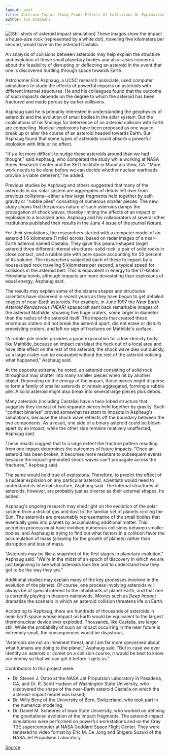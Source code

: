 ```yaml
---
layout: post
title: Asteroid-Impact Study Finds Effects Of Collisions Or Explosions On Small Asteroids May Be Hard To Predict
author: Tim Stephens
---
```


![\[Still shots of asteroid impact simulation\]][1] These images show the impact a house-size rock (represented by a white dot), traveling five kilometers per second, would have on the asteroid Castalia.

An analysis of collisions between asteroids may help explain the structure and evolution of these small planetary bodies and also raises concerns about the feasibility of disrupting or deflecting an asteroid in the event that one is discovered hurtling through space towards Earth.

Astronomer Erik Asphaug, a UCSC research associate, used computer simulations to study the effects of powerful impacts on asteroids with different internal structures. He and his colleagues found that the outcome of such impacts depends on the degree to which the asteroid has been fractured and made porous by earlier collisions.

Asphaug said he is primarily interested in understanding the geophysics of asteroids and the evolution of small bodies in the solar system. But the implications of his findings for deterrence of an asteroid collision with Earth are compelling. Nuclear explosions have been proposed as one way to break up or alter the course of an asteroid headed towards Earth. But Asphaug found that some types of asteroids could absorb a powerful explosion with little or no effect.

"It's a lot more difficult to nudge these asteroids around than we had thought," said Asphaug, who completed the study while working at NASA Ames Research Center and the SETI Institute in Mountain View, CA. "More work needs to be done before we can decide whether nuclear warheads provide a viable deterrent," he added.

Previous studies by Asphaug and others suggested that many of the asteroids in our solar system are aggregates of debris left over from previous collisions--either a few large fragments held together by self-gravity or "rubble piles" consisting of numerous smaller pieces. The new study shows that the porous nature of such asteroids damps the propagation of shock waves, thereby limiting the effects of an impact or explosion to a localized area. Asphaug and his collaborators at several other institutions published their results in the June 4 issue of the journal _Nature._

For their simulations, the researchers started with a computer model of an asteroid 1.6 kilometers (1 mile) across, based on radar images of a near-Earth asteroid named Castalia. They gave this peanut-shaped target asteroid three different internal structures: solid rock, a pair of solid rocks in close contact, and a rubble pile with pore space accounting for 50 percent of its volume. The researchers subjected each of these to impact by a house-sized rock traveling 5 kilometers per second, a typical speed for collisions in the asteroid belt. This is equivalent in energy to the 17-kiloton Hiroshima bomb, although impacts are more devastating than explosions of equal energy, Asphaug said.

The results may explain some of the bizarre shapes and structures scientists have observed in recent years as they have begun to get detailed images of near-Earth asteroids. For example, in June 1997 the _Near Earth Asteroid Rendezvous (NEAR)_ spacecraft sent back remarkable images of the asteroid Mathilde, showing five huge craters, some larger in diameter than the radius of the asteroid itself. The impacts that created these enormous craters did not break the asteroid apart, did not erase or disturb preexisting craters, and left no sign of fractures on Mathilde's surface.

"A rubble-pile model provides a good explanation for a low-density body like Mathilde, because an impact can blast the heck out of a local area and have little effect on the rest of the asteroid; the shock wave dies out quickly, so a large crater can be excavated without the rest of the asteroid noticing what happened," Asphaug said.

At the opposite extreme, he noted, an asteroid consisting of solid rock throughout may shatter into many smaller pieces when hit by another object. Depending on the energy of the impact, those pieces might disperse to form a family of smaller asteroids or remain aggregated, forming a rubble pile. A solid asteroid might also break into several large pieces plus debris.

Many asteroids (including Castalia) have a twin-lobed structure that suggests they consist of two separate pieces held together by gravity. Such "contact binaries" proved somewhat resistant to impacts in Asphaug's simulations, because the shock wave reflects off the boundary between the two components. As a result, one side of a binary asteroid could be blown apart by an impact, while the other side remains relatively unaffected, Asphaug said.

These results suggest that to a large extent the fracture pattern resulting from one impact determines the outcomes of future impacts. "Once an asteroid has been broken, it becomes more resistant to subsequent events because the impact-generated shock waves can't propagate across the fractures," Asphaug said.

The same would hold true of explosions. Therefore, to predict the effect of a nuclear explosion on any particular asteroid, scientists would need to understand its internal structure, Asphaug said. The internal structures of asteroids, however, are probably just as diverse as their external shapes, he added.

Asphaug's ongoing research may shed light on the evolution of the solar system from a disk of gas and dust to the familiar set of planets circling the Sun. The asteroids are presumably representative of the small bodies that eventually grew into planets by accumulating additional matter. This accretion process must have involved numerous collisions between smaller bodies, and Asphaug is trying to find out what factors in a collision favor the accumulation of mass (allowing for the growth of planets) rather than disruption and loss of mass.

"Asteroids may be like a snapshot of the first stages in planetary evolution," Asphaug said. "We're in the midst of an epoch of discovery in which we are just beginning to see what asteroids look like and to understand how they got to be the way they are."

Additional studies may explain many of the key processes involved in the evolution of the planets. Of course, one process involving asteroids will always be of special interest to the inhabitants of planet Earth, and that one is currently playing in theaters nationwide. Movies such as _Deep Impact_ dramatize the scenario in which an asteroid collision threatens life on Earth.

According to Asphaug, there are hundreds of thousands of asteroids in near-Earth space whose impact on Earth would be equivalent to the largest thermonuclear device ever exploded. Thousands, like Castalia, are larger still. While the probability of such an impact occurring in the near future is extremely small, the consequences would be disastrous.

"Asteroids are not an imminent threat, and I am far more concerned about what humans are doing to the planet," Asphaug said. "But in case we ever identify an asteroid or comet on a collision course, it would be best to know our enemy so that we can get it before it gets us."

Contributors to this project were:
* Dr. Steven J. Ostro at the NASA Jet Propulsion Laboratory in Pasadena, CA, and Dr. R. Scott Hudson of Washington State University, who discovered the shape of the near-Earth asteroid Castalia on which the asteroid-impact model was based;
* Dr. Willy Benz of the University of Bern, Switzerland, who took part in the numerical modeling;
* Dr. Daniel M. Scheeres of Iowa State University, who worked on defining the gravitational evolution of the impact fragments.
The asteroid-impact simulations were performed on powerful workstations and on the Cray T3E supercomputer at NASA Goddard Space Flight Center. They were rendered to video format by Eric M. De Jong and Shigeru Suzuki of the NASA Jet Propulsion Laboratory.

[1]: http://www1.ucsc.edu/oncampus/currents/97-98/art/asteroid.impact.98-06-08.gif

[Source](http://www1.ucsc.edu/oncampus/currents/97-98/06-08/asteroid.htm "Permalink to Erik Asphaug asteroid impact study: 06-08-98")
